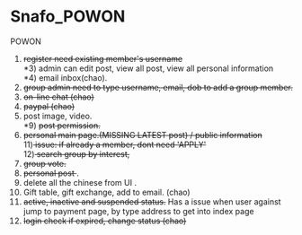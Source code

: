# Snafo_POWON
POWON

1) <strike>register need existing member's username </strike></br>
*3) admin can edit post, view all post, view all personal information </br>
*4) email inbox(chao).  </br>
5) <strike>group admin need to type username, email, dob to add a group member. </strike> </br>
6) <strike> on-line chat (chao) </strike></br>
7) <strike> paypal	(chao) </strike> </br>
8) post image, video.  </br>
*9) <strike>post permission.  </strike></br>
10) <strike>personal main page.(MISSING LATEST post) / public information </strike> </br>
11)<strike> issue: if already a member, dont need 'APPLY'</strike> </br>
12)<strike> search group by interest, </strike> </br>
13) <strike>group vote. </strike> </br>
14) <strike>personal post </strike>. </br>
15) delete all the chinese from UI .</br>
16) Gift table, gift exchange, add to email. (chao) </br>
17) <strike> active, inactive and suspended status.</strike> Has a issue when user against jump to payment page, by type address to get into index page </br>
18) <strike>login check if expired, change status (chao)</strike></br>
